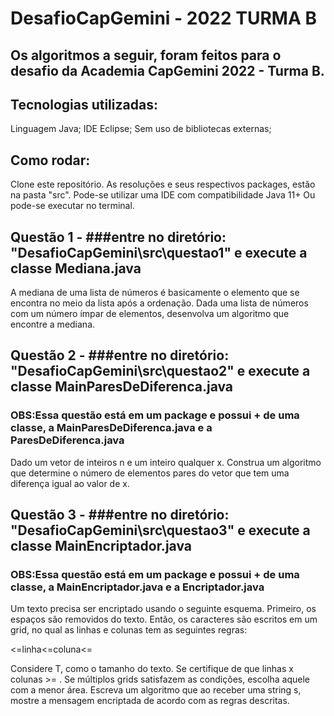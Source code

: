 # DesafioCapGemini - 2022 TURMA B 

## Os algoritmos a seguir, foram feitos para o desafio da Academia CapGemini 2022 - Turma B.

## Tecnologias utilizadas:
Linguagem Java;
IDE Eclipse;
Sem uso de bibliotecas externas;

## Como rodar:
Clone este repositório.
As resoluções e seus respectivos packages, estão na pasta "src".
Pode-se utilizar uma IDE com compatibilidade Java 11+ 
Ou pode-se executar no terminal.

## Questão 1 - ###entre no diretório: "DesafioCapGemini\src\questao1" e execute a classe Mediana.java

A mediana de uma lista de números é basicamente o elemento que se encontra no meio da lista após a ordenação. Dada uma lista de números com um número ímpar de elementos, desenvolva um algoritmo que encontre a mediana.


## Questão 2 - ###entre no diretório: "DesafioCapGemini\src\questao2" e execute a classe MainParesDeDiferenca.java 
### OBS:Essa questão está em um package e possui + de uma classe, a MainParesDeDiferenca.java e a ParesDeDiferenca.java

Dado um vetor de inteiros n e um inteiro qualquer x. Construa um algoritmo que determine o número de elementos pares do vetor que tem uma diferença igual ao valor de x.

## Questão 3 - ###entre no diretório: "DesafioCapGemini\src\questao3" e execute a classe MainEncriptador.java
### OBS:Essa questão está em um package e possui + de uma classe, a MainEncriptador.java e a Encriptador.java

Um texto precisa ser encriptado usando o seguinte esquema. Primeiro, os espaços são removidos do texto. Então, os caracteres são escritos em um grid, no qual as linhas e colunas tem as seguintes regras:

<=linha<=coluna<=

Considere T, como o tamanho do texto.
Se certifique de que linhas x colunas >= .
Se múltiplos grids satisfazem as condições, escolha aquele com a menor área.
Escreva um algoritmo que ao receber uma string s, mostre a mensagem encriptada de acordo com as regras descritas.

